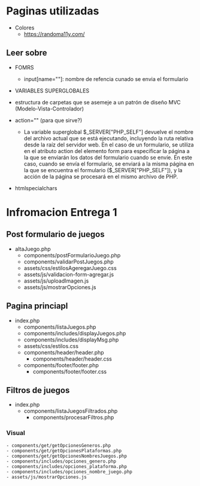 # Paginas utilizadas
  - Colores
    - https://randoma11y.com/
  
## Leer sobre
  - FOMRS
    - input[name=""]: nombre de refencia cunado se envia el formulario

  - VARIABLES SUPERGLOBALES
  - estructura de carpetas que se asemeje a un patrón de diseño MVC (Modelo-Vista-Controlador)
  - action="<? echo $_SERVER["PHP_SELF"];?>" (para que sirve?)
    - La variable superglobal $_SERVER["PHP_SELF"] devuelve el nombre del archivo actual que se está ejecutando, incluyendo la ruta relativa desde la raíz del servidor web.
    En el caso de un formulario, se utiliza en el atributo action del elemento form para especificar la página a la que se enviarán los datos del formulario cuando se envíe.
    En este caso, cuando se envía el formulario, se enviará a la misma página en la que se encuentra el formulario ($_SERVER["PHP_SELF"]), y la acción de la página se procesará en el mismo archivo de PHP.
  
  - htmlspecialchars



# Infromacion Entrega 1

## Post formulario de juegos
  - altaJuego.php
    - components/postFormularioJuego.php
    - components/validarPostJuegos.php
    - assets/css/estilosAgeregarJuego.css
    - assets/js/validacion-form-agregar.js
    - assets/js/uploadImagen.js
    - assets/js/mostrarOpciones.js

## Pagina princiapl
  - index.php
    - components/listaJuegos.php
    - components/includes/displayJuegos.php
    - components/includes/displayMsg.php
    - assets/css/estilos.css
    - components/header/header.php
      - components/header/header.css
    - components/footer/footer.php
      - components/footer/footer.css

## Filtros de juegos
  - index.php
    - components/listaJuegosFiltrados.php
      - components/procesarFiltros.php
  ### Visual
    - components/get/getOpcionesGeneros.php
    - components/get/getOpcionesPlataformas.php
    - components/get/getOpcionesNombresJuegos.php
    - components/includes/opciones_genero.php
    - components/includes/opciones_plataforma.php
    - components/includes/opciones_nombre_juego.php
    - assets/js/mostrarOpciones.js